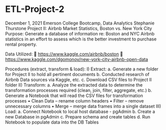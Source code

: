 # ETL-Project-2

December 1, 2021
Emerson College Bootcamp, Data Analytics
Stephanie Thurstone 
Project II: Airbnb Market Statistics, Boston vs. New York City
Purpose: Generate a database of information re: Boston and NYC Airbnb statistics in an effort to assess which is the better investment to purchase rental property.  

Data Utilized: 
	https://www.kaggle.com/airbnb/boston
	https://www.kaggle.com/dgomonov/new-york-city-airbnb-open-data

Procedures (extract, transform & load):
I)	Extract: 
a.	Generate a new folder for Project II to hold all pertinent documents
b.	Conducted research of Airbnb Data sources via Kaggle, etc.
c.	Download CSV files to Project II folder
II)	Transform:
a.	 Analyze the extracted data to determine the transformation processes required (clean, join, filter, aggregate, etc.)
b.	Generate a Notebook that will read the CSV files for transformation processes
•	Clean Data – rename column headers
•	Filter – remove unnecessary columns
•	Merge – merge data frames into a single dataset
III)	Load: 
a.	Connect Notebook to local host database - pgAdmin 
b.	Create a new Database in pgAdmin 
c.	Prepare schema and create tables 
d.	Run Notebook to populate data into the DB Tables  

